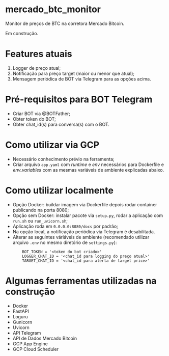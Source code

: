 # mercado_btc_monitor
Monitor de preços de BTC na corretora Mercado Bitcoin.

Em construção.

# Features atuais
1) Logger de preço atual;
2) Notificação para preço target (maior ou menor que atual);
3) Mensagem periódica de BOT via Telegram para as opções acima.


# Pré-requisitos para BOT Telegram
* Criar BOT via @BOTFather;
* Obter token do BOT;
* Obter chat_id(s) para conversa(s) com o BOT.


# Como utilizar via GCP
* Necessário conhecimento prévio na ferramenta;
* Criar arquivo `app.yaml` com *runtime* e *env* necessários para Dockerfile e *env_variables* com as mesmas variáveis de ambiente explicadas abaixo.


# Como utilizar localmente
* Opção Docker: buildar imagem via Dockerfile depois rodar container publicando na porta 8080;
* Opção sem Docker: instalar pacote via `setup.py`, rodar a aplicação com `run.sh` ou `run_uvicorn.sh`;
* Aplicação roda em `0.0.0.0:8080/docs` por padrão;
* Na opção local, a notificação periódica via Telegram é desabilitada.
* Alterar as seguintes váriáveis de ambiente (recomendado utilizar arquivo `.env` no mesmo diretório de `settings.py`):
    ```
        BOT_TOKEN = '<token do bot criado>'
        LOGGER_CHAT_ID = '<chat_id para logging do preço atual>'
        TARGET_CHAT_ID = '<chat_id para alerta de target price>'
    ```

    
# Algumas ferramentas utilizadas na construção
* Docker
* FastAPI
* Loguru
* Gunicorn
* Uvicorn
* API Telegram
* API de Dados Mercado Bitcoin
* GCP App Engine
* GCP Cloud Scheduler